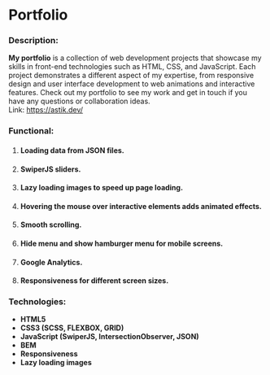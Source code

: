 # Portfolio

### **Description:**
**My portfolio** is a collection of web development projects that showcase my skills in front-end technologies such as HTML, CSS, and JavaScript. Each project demonstrates a different aspect of my expertise, from responsive design and user interface development to web animations and interactive features. Check out my portfolio to see my work and get in touch if you have any questions or collaboration ideas.  
Link: https://astik.dev/

### **Functional:**
1. #### Loading data from JSON files.
1. #### SwiperJS sliders.
1. #### Lazy loading images to speed up page loading.
1. #### Hovering the mouse over interactive elements adds animated effects.
1. #### Smooth scrolling.
1. #### Hide menu and show hamburger menu for mobile screens.
1. #### Google Analytics.
1. #### Responsiveness for different screen sizes.

### **Technologies:**
- **HTML5**
- **CSS3 (SCSS, FLEXBOX, GRID)**
- **JavaScript (SwiperJS, IntersectionObserver, JSON)**
- **BEM**
- **Responsiveness**
- **Lazy loading images**